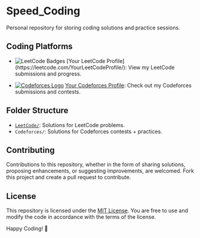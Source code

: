 # Speed_Coding
Personal repository for storing coding solutions and practice sessions.

## Coding Platforms

- <img src="https://leetcode-badge-showcase.vercel.app/api?username={atesamabdullah8}&theme={github-dark}" alt="LeetCode Badges"/>
  [Your LeetCode Profile](https://leetcode.com/YourLeetCodeProfile/): View my LeetCode submissions and progress.

- [![Codeforces Logo](https://sta.codeforces.com/s/98849/favicon-32x32.png)](https://codeforces.com/profile/YourCodeforcesProfile)
  [Your Codeforces Profile](https://codeforces.com/profile/YourCodeforcesProfile): Check out my Codeforces submissions and contests.


## Folder Structure

- [`LeetCode/`](./Leetcode): Solutions for LeetCode problems.
- `Codeforces/`: Solutions for Codeforces contests + practices.


## Contributing

Contributions to this repository, whether in the form of sharing solutions, proposing enhancements, or suggesting improvements, are welcomed. Fork this project and create a pull request to contribute.

## License

This repository is licensed under the [MIT License](LICENSE). You are free to use and modify the code in accordance with the terms of the license.

Happy Coding! 🌟
